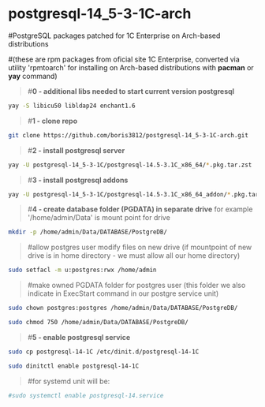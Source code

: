 # postgresql-14_5-3-1C-arch
#PostgreSQL packages patched for 1C Enterprise on Arch-based distributions 

#(these are rpm packages from oficial site 1C Enterprise, converted via utility 'rpmtoarch' for installing on Arch-based distributions with **pacman** or **yay** command)

>#**0 - additional libs needed to start current version postgresql**
```bash
yay -S libicu50 libldap24 enchant1.6
```
>#**1 - clone repo**
```bash
git clone https://github.com/boris3812/postgresql-14_5-3-1C-arch.git
```
>#**2 - install postgresql server**
```bash
yay -U postgresql-14_5-3-1C/postgresql-14.5-3.1C_x86_64/*.pkg.tar.zst
```
>#**3 - install postgresql addons**
```bash
yay -U postgresql-14_5-3-1C/postgresql-14.5-3.1C_x86_64_addon/*.pkg.tar.zst
```
>#**4 - create database folder (PGDATA) in separate drive** for example  '/home/admin/Data' is mount point for drive
```bash
mkdir -p /home/admin/Data/DATABASE/PostgreDB/
```
>#allow postgres user modify files on new drive (if mountpoint of new drive is in home directory - we must allow all our home directory)
```bash
sudo setfacl -m u:postgres:rwx /home/admin
```
>#make owned PGDATA folder for postgres user (this folder we also indicate in ExecStart command in our postgre service unit)
```bash
sudo chown postgres:postgres /home/admin/Data/DATABASE/PostgreDB/

sudo chmod 750 /home/admin/Data/DATABASE/PostgreDB/
```
>#**5 - enable postgresql service**
```bash
sudo cp postgresql-14-1C /etc/dinit.d/postgresql-14-1C

sudo dinitctl enable postgresql-14-1C
```
>#for systemd unit will be:
```bash
#sudo systemctl enable postgresql-14.service
```
